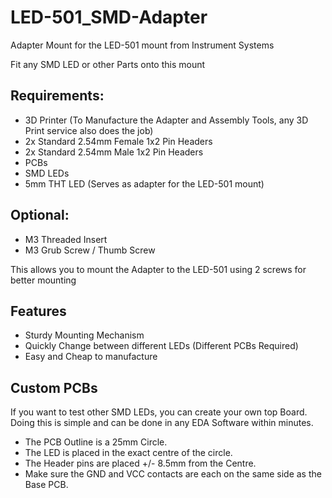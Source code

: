 # LED-501_SMD-Adapter
Adapter Mount for the LED-501 mount from Instrument Systems  

Fit any SMD LED or other Parts onto this mount

## Requirements:
- 3D Printer (To Manufacture the Adapter and Assembly Tools, any 3D Print service also does the job)
- 2x Standard 2.54mm Female 1x2 Pin Headers 
- 2x Standard 2.54mm Male 1x2 Pin Headers
- PCBs
- SMD LEDs
- 5mm THT LED (Serves as adapter for the LED-501 mount)

## Optional:
- M3 Threaded Insert
- M3 Grub Screw / Thumb Screw

This allows you to mount the Adapter to the LED-501 using 2 screws for better mounting

## Features
- Sturdy Mounting Mechanism
- Quickly Change between different LEDs (Different PCBs Required)
- Easy and Cheap to manufacture


## Custom PCBs
If you want to test other SMD LEDs, you can create your own top Board.
Doing this is simple and can be done in any EDA Software within minutes.

- The PCB Outline is a 25mm Circle.
- The LED is placed in the exact centre of the circle.
- The Header pins are placed +/- 8.5mm from the Centre.
- Make sure the GND and VCC contacts are each on the same side as the Base PCB.
